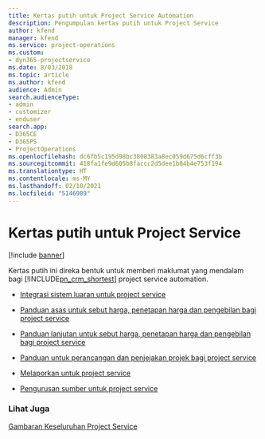 ```yaml
---
title: Kertas putih untuk Project Service Automation
description: Pengumpulan kertas putih untuk Project Service
author: kfend
manager: kfend
ms.service: project-operations
ms.custom:
- dyn365-projectservice
ms.date: 8/03/2018
ms.topic: article
ms.author: kfend
audience: Admin
search.audienceType:
- admin
- customizer
- enduser
search.app:
- D365CE
- D365PS
- ProjectOperations
ms.openlocfilehash: dc6fb5c195d98bc3808383a8ec059d675d6cff3b
ms.sourcegitcommit: 418fa1fe9d605b8faccc2d5dee1b04b4e753f194
ms.translationtype: HT
ms.contentlocale: ms-MY
ms.lasthandoff: 02/10/2021
ms.locfileid: "5146989"
---
```

# <a name="white-papers-for-project-service"></a>Kertas putih untuk Project Service

[!include [banner](../includes/psa-now-project-operations.md)]

Kertas putih ini direka bentuk untuk memberi maklumat yang mendalam bagi [!INCLUDE[pn_crm_shortest](../includes/pn-crm-shortest.md)] project service automation.

-   [Integrasi sistem luaran untuk project service](https://go.microsoft.com/fwlink/?LinkId=825445)

-   [Panduan asas untuk sebut harga, penetapan harga dan pengebilan bagi project service](https://go.microsoft.com/fwlink/?LinkId=825241)

-   [Panduan lanjutan untuk sebut harga, penetapan harga dan pengebilan bagi project service](https://go.microsoft.com/fwlink/?LinkId=825242)

-   [Panduan untuk perancangan dan penjejakan projek bagi project service](https://go.microsoft.com/fwlink/?LinkId=825243)

-   [Melaporkan untuk project service](https://go.microsoft.com/fwlink/?LinkId=825446)

-   [Pengurusan sumber untuk project service](https://go.microsoft.com/fwlink/?LinkId=825244)

### <a name="see-also"></a>Lihat Juga
 [Gambaran Keseluruhan Project Service](../psa/overview.md)
